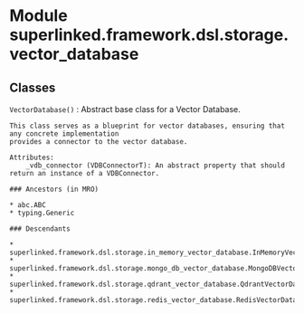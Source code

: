 Module superlinked.framework.dsl.storage.vector_database
========================================================

Classes
-------

`VectorDatabase()`
:   Abstract base class for a Vector Database.
    
    This class serves as a blueprint for vector databases, ensuring that any concrete implementation
    provides a connector to the vector database.
    
    Attributes:
        _vdb_connector (VDBConnectorT): An abstract property that should return an instance of a VDBConnector.

    ### Ancestors (in MRO)

    * abc.ABC
    * typing.Generic

    ### Descendants

    * superlinked.framework.dsl.storage.in_memory_vector_database.InMemoryVectorDatabase
    * superlinked.framework.dsl.storage.mongo_db_vector_database.MongoDBVectorDatabase
    * superlinked.framework.dsl.storage.qdrant_vector_database.QdrantVectorDatabase
    * superlinked.framework.dsl.storage.redis_vector_database.RedisVectorDatabase